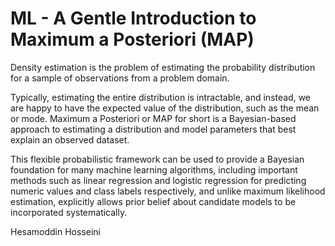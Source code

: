 # ML - A Gentle Introduction to Maximum a Posteriori (MAP)

 
Density estimation is the problem of estimating the probability distribution for a sample of observations from a problem domain.

Typically, estimating the entire distribution is intractable, and instead, we are happy to have the expected value of the distribution, such as the mean or mode. Maximum a Posteriori or MAP for short is a Bayesian-based approach to estimating a distribution and model parameters that best explain an observed dataset.


This flexible probabilistic framework can be used to provide a Bayesian foundation for many machine learning algorithms, including important methods such as linear regression and logistic regression for predicting numeric values and class labels respectively, and unlike maximum likelihood estimation, explicitly allows prior belief about candidate models to be incorporated systematically.

Hesamoddin Hosseini

